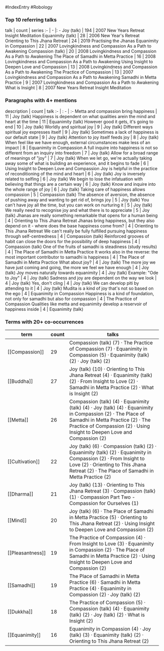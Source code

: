 #IndexEntry #Robology

### Top 10 referring talks
talk | count | series
:- | - |: -
<a data-href="Joy (talk)" class="internal-link">Joy (talk)</a> | 194 | <a data-href="2007 New Years Retreat Insight Meditation" class="internal-link">2007 New Years Retreat Insight Meditation</a>
<a data-href="Equanimity (talk)" class="internal-link">Equanimity (talk)</a> | 28 | <a data-href="2006 New Year's Retreat" class="internal-link">2006 New Year&#x27;s Retreat</a>
<a data-href="Orienting to This Jhana Retreat" class="internal-link">Orienting to This Jhana Retreat</a> | 24 | <a data-href="2019 Practising the Jhanas" class="internal-link">2019 Practising the Jhanas</a>
<a data-href="Equanimity in Compassion" class="internal-link">Equanimity in Compassion</a> | 22 | <a data-href="2007 Lovingkindness and Compassion As a Path to Awakening" class="internal-link">2007 Lovingkindness and Compassion As a Path to Awakening</a>
<a data-href="Compassion (talk)" class="internal-link">Compassion (talk)</a> | 20 | <a data-href="2008 Lovingkindness and Compassion As a Path to Awakening" class="internal-link">2008 Lovingkindness and Compassion As a Path to Awakening</a>
<a data-href="The Place of Samadhi in Metta Practice" class="internal-link">The Place of Samadhi in Metta Practice</a> | 16 | <a data-href="2008 Lovingkindness and Compassion As a Path to Awakening" class="internal-link">2008 Lovingkindness and Compassion As a Path to Awakening</a>
<a data-href="Using Insight to Deepen Love and Compassion" class="internal-link">Using Insight to Deepen Love and Compassion</a> | 13 | <a data-href="2008 Lovingkindness and Compassion As a Path to Awakening" class="internal-link">2008 Lovingkindness and Compassion As a Path to Awakening</a>
<a data-href="The Practice of Compassion" class="internal-link">The Practice of Compassion</a> | 13 | <a data-href="2007 Lovingkindness and Compassion As a Path to Awakening" class="internal-link">2007 Lovingkindness and Compassion As a Path to Awakening</a>
<a data-href="Samadhi in Metta Practice" class="internal-link">Samadhi in Metta Practice</a> | 9 | <a data-href="2007 Lovingkindness and Compassion As a Path to Awakening" class="internal-link">2007 Lovingkindness and Compassion As a Path to Awakening</a>
<a data-href="What is Insight" class="internal-link">What is Insight</a> | 8 | <a data-href="2007 New Years Retreat Insight Meditation" class="internal-link">2007 New Years Retreat Insight Meditation</a>

### Paragraphs with 4+ mentions
description | count | talk
:- | : - | :-
<a aria-label-position="top" aria-label="Joy (talk) > Metta and compassion bring happiness" data-href="Joy (talk)#Metta and compassion bring happiness" class="internal-link">Metta and compassion bring happiness</a> | 11 | <a data-href="Joy (talk)" class="internal-link">Joy (talk)</a>
<a aria-label-position="top" aria-label="Equanimity (talk) > Happiness is dependent on what qualities arein the mind and heart at the time" data-href="Equanimity (talk)#Happiness is dependent on what qualities arein the mind and heart at the time" class="internal-link">Happiness is dependent on what qualities arein the mind and heart at the time</a> | 11 | <a data-href="Equanimity (talk)" class="internal-link">Equanimity (talk)</a>
<a aria-label-position="top" aria-label="Joy (talk) > However good it gets its going to end" data-href="Joy (talk)#However good it gets it's going to end" class="internal-link">However good it gets, it&#x27;s going to end</a> | 10 | <a data-href="Joy (talk)" class="internal-link">Joy (talk)</a>
<a aria-label-position="top" aria-label="Joy (talk) > Worldly and spiritual joy" data-href="Joy (talk)#Worldly and spiritual joy" class="internal-link">Worldly and spiritual joy</a> | 9 | <a data-href="Joy (talk)" class="internal-link">Joy (talk)</a>
<a aria-label-position="top" aria-label="Joy (talk) > Different ways spiritual joy expresses itself" data-href="Joy (talk)#Different ways spiritual joy expresses itself" class="internal-link">Different ways spiritual joy expresses itself</a> | 9 | <a data-href="Joy (talk)" class="internal-link">Joy (talk)</a>
<a aria-label-position="top" aria-label="Joy (talk) > Sometimes a lack of happiness is our default state" data-href="Joy (talk)#Sometimes a lack of happiness is our default state" class="internal-link">Sometimes a lack of happiness is our default state</a> | 9 | <a data-href="Joy (talk)" class="internal-link">Joy (talk)</a>
<a aria-label-position="top" aria-label="Joy (talk) > Attention to joy itself feeds joy" data-href="Joy (talk)#Attention to joy itself feeds joy" class="internal-link">Attention to joy itself feeds joy</a> | 8 | <a data-href="Joy (talk)" class="internal-link">Joy (talk)</a>
<a aria-label-position="top" aria-label="Equanimity in Compassion > When feel like we have enough external circumstances make less of an impact" data-href="Equanimity in Compassion#When feel like we have enough external circumstances make less of an impact" class="internal-link">When feel like we have enough, external circumstances make less of an impact</a> | 8 | <a data-href="Equanimity in Compassion" class="internal-link">Equanimity in Compassion</a>
<a aria-label-position="top" aria-label="Joy (talk) > A full inquire into happiness is not so different from an inquiry into freedom" data-href="Joy (talk)#A full inquire into happiness is not so different from an inquiry into freedom" class="internal-link">A full inquire into happiness is not so different from an inquiry into freedom</a> | 7 | <a data-href="Joy (talk)" class="internal-link">Joy (talk)</a>
<a aria-label-position="top" aria-label="Joy (talk) > Allow for a broad range of meanings of joy" data-href="Joy (talk)#Allow for a broad range of meanings of joy" class="internal-link">Allow for a broad range of meanings of &quot;joy&quot;</a> | 7 | <a data-href="Joy (talk)" class="internal-link">Joy (talk)</a>
<a aria-label-position="top" aria-label="Using Insight to Deepen Love and Compassion > When we let go were actually taking away some of what is building an experience and it begins to fade" data-href="Using Insight to Deepen Love and Compassion#When we let go we're actually taking away some of what is building an experience and it begins to fade" class="internal-link">When we let go, we&#x27;re actually taking away some of what is building an experience, and it begins to fade</a> | 6 | <a data-href="Using Insight to Deepen Love and Compassion" class="internal-link">Using Insight to Deepen Love and Compassion</a>
<a aria-label-position="top" aria-label="Joy (talk) > Joy is helpful in the practice of reconditioning of the mind and heart" data-href="Joy (talk)#Joy is helpful in the practice of reconditioning of the mind and heart" class="internal-link">Joy is helpful in the practice of reconditioning of the mind and heart</a> | 6 | <a data-href="Joy (talk)" class="internal-link">Joy (talk)</a>
<a aria-label-position="top" aria-label="Joy (talk) > Joy is inversely related to selfing" data-href="Joy (talk)#Joy is inversely related to selfing" class="internal-link">Joy is inversely related to selfing</a> | 6 | <a data-href="Joy (talk)" class="internal-link">Joy (talk)</a>
<a aria-label-position="top" aria-label="Joy (talk) > We begin to lose the infatuation with believing that things are a certain way" data-href="Joy (talk)#We begin to lose the infatuation with believing that things are a certain way" class="internal-link">We begin to lose the infatuation with believing that things are a certain way</a> | 6 | <a data-href="Joy (talk)" class="internal-link">Joy (talk)</a>
<a aria-label-position="top" aria-label="Joy (talk) > Know and inquire into the whole range of joy" data-href="Joy (talk)#Know and inquire into the whole range of joy" class="internal-link">Know and inquire into the whole range of joy</a> | 6 | <a data-href="Joy (talk)" class="internal-link">Joy (talk)</a>
<a aria-label-position="top" aria-label="Compassion (talk) > Taking care of happiness allows compassion" data-href="Compassion (talk)#Taking care of happiness allows compassion" class="internal-link">Taking care of happiness allows compassion</a> | 5 | <a data-href="Compassion (talk)" class="internal-link">Compassion (talk)</a>
<a aria-label-position="top" aria-label="Joy (talk) > The absence of aversion the absence of pushing away and wanting to get rid of brings joy" data-href="Joy (talk)#The absence of aversion the absence of pushing away and wanting to get rid of brings joy" class="internal-link">The absence of aversion, the absence of pushing away and wanting to get rid of, brings joy</a> | 5 | <a data-href="Joy (talk)" class="internal-link">Joy (talk)</a>
<a aria-label-position="top" aria-label="Joy (talk) > You cant have joy all the time but you can work on nurturing it" data-href="Joy (talk)#You can't have joy all the time but you can work on nurturing it" class="internal-link">You can&#x27;t have joy all the time, but you can work on nurturing it</a> | 5 | <a data-href="Joy (talk)" class="internal-link">Joy (talk)</a>
<a aria-label-position="top" aria-label="Joy (talk) > We really need to recognise joy and what there is to appreciate" data-href="Joy (talk)#We really need to recognise joy and what there is to appreciate" class="internal-link">We really need to recognise joy and what there is to appreciate</a> | 5 | <a data-href="Joy (talk)" class="internal-link">Joy (talk)</a>
<a aria-label-position="top" aria-label="Orienting to This Jhana Retreat > Jhanas are really something remarkable that opens for a human being" data-href="Orienting to This Jhana Retreat#Jhanas are really something remarkable that opens for a human being" class="internal-link">Jhanas are really something remarkable that opens for a human being</a> | 4 | <a data-href="Orienting to This Jhana Retreat" class="internal-link">Orienting to This Jhana Retreat</a>
<a aria-label-position="top" aria-label="Orienting to This Jhana Retreat > Jhanas bring happiness but they also depend on it - where does the base happiness come from" data-href="Orienting to This Jhana Retreat#Jhanas bring happiness but they also depend on it - where does the base happiness come from" class="internal-link">Jhanas bring happiness, but they also depend on it - where does the base happiness come from?</a> | 4 | <a data-href="Orienting to This Jhana Retreat" class="internal-link">Orienting to This Jhana Retreat</a>
<a aria-label-position="top" aria-label="Compassion (talk) > We cant really be fully fulfilled pursuing happiness through self-centredness" data-href="Compassion (talk)#We can't really be fully fulfilled pursuing happiness through self-centredness" class="internal-link">We can&#x27;t really be fully fulfilled pursuing happiness through self-centredness</a> | 4 | <a data-href="Compassion (talk)" class="internal-link">Compassion (talk)</a>
<a aria-label-position="top" aria-label="Compassion (talk) > Reinforced grooves of habit can close the doors for the possibility of deep happiness" data-href="Compassion (talk)#Reinforced grooves of habit can close the doors for the possibility of deep happiness" class="internal-link">Reinforced grooves of habit can close the doors for the possibility of deep happiness</a> | 4 | <a data-href="Compassion (talk)" class="internal-link">Compassion (talk)</a>
<a aria-label-position="top" aria-label="The Place of Samadhi in Metta Practice > One of the fruits of samadhi is steadiness study results" data-href="The Place of Samadhi in Metta Practice#One of the fruits of samadhi is steadiness study results" class="internal-link">One of the fruits of samadhi is steadiness (study results)</a> | 4 | <a data-href="The Place of Samadhi in Metta Practice" class="internal-link">The Place of Samadhi in Metta Practice</a>
<a aria-label-position="top" aria-label="The Place of Samadhi in Metta Practice > It works also in the reverse the most important contributor to samadhi is happiness" data-href="The Place of Samadhi in Metta Practice#It works also in the reverse the most important contributor to samadhi is happiness" class="internal-link">It works also in the reverse: the most important contributor to samadhi is happiness</a> | 4 | <a data-href="The Place of Samadhi in Metta Practice" class="internal-link">The Place of Samadhi in Metta Practice</a>
<a aria-label-position="top" aria-label="Joy (talk) > What about joy" data-href="Joy (talk)#What about joy" class="internal-link">What about joy?</a> | 4 | <a data-href="Joy (talk)" class="internal-link">Joy (talk)</a>
<a aria-label-position="top" aria-label="Joy (talk) > The more joy we have just coming and going the more we feel we have enough" data-href="Joy (talk)#The more joy we have just coming and going the more we feel we have enough" class="internal-link">The more joy we have just coming and going, the more we feel we have enough</a> | 4 | <a data-href="Joy (talk)" class="internal-link">Joy (talk)</a>
<a aria-label-position="top" aria-label="Joy (talk) > Joy moves naturally towards equanimity" data-href="Joy (talk)#Joy moves naturally towards equanimity" class="internal-link">Joy moves naturally towards equanimity</a> | 4 | <a data-href="Joy (talk)" class="internal-link">Joy (talk)</a>
<a aria-label-position="top" aria-label="Joy (talk) > Example Ode to Joy" data-href="Joy (talk)#Example Ode to Joy" class="internal-link">Example: &quot;Ode to Joy&quot;</a> | 4 | <a data-href="Joy (talk)" class="internal-link">Joy (talk)</a>
<a aria-label-position="top" aria-label="Joy (talk) > Sadness and joy are dependent on the way we look" data-href="Joy (talk)#Sadness and joy are dependent on the way we look" class="internal-link">Sadness and joy are dependent on the way we look</a> | 4 | <a data-href="Joy (talk)" class="internal-link">Joy (talk)</a>
<a aria-label-position="top" aria-label="Joy (talk) > Yes dont cling" data-href="Joy (talk)#Yes don't cling" class="internal-link">Yes, don&#x27;t cling</a> | 4 | <a data-href="Joy (talk)" class="internal-link">Joy (talk)</a>
<a aria-label-position="top" aria-label="Joy (talk) > We can develop piti by attending to it" data-href="Joy (talk)#We can develop piti by attending to it" class="internal-link">We can develop piti by attending to it</a> | 4 | <a data-href="Joy (talk)" class="internal-link">Joy (talk)</a>
<a aria-label-position="top" aria-label="Equanimity in Compassion > Mudita is a kind of joy thats not so based on the ego" data-href="Equanimity in Compassion#Mudita is a kind of joy that's not so based on the ego" class="internal-link">Mudita is a kind of joy that&#x27;s not so based on the ego</a> | 4 | <a data-href="Equanimity in Compassion" class="internal-link">Equanimity in Compassion</a>
<a aria-label-position="top" aria-label="The Practice of Compassion > Happiness is a kind of foundation not only for samadhi but also for compassion" data-href="The Practice of Compassion#Happiness is a kind of foundation not only for samadhi but also for compassion" class="internal-link">Happiness is a kind of foundation, not only for samadhi but also for compassion</a> | 4 | <a data-href="The Practice of Compassion" class="internal-link">The Practice of Compassion</a>
<a aria-label-position="top" aria-label="Equanimity (talk) > Qualities like metta and equanimity develop a reservoir of happiness inside" data-href="Equanimity (talk)#Qualities like metta and equanimity develop a reservoir of happiness inside" class="internal-link">Qualities like metta and equanimity develop a reservoir of happiness inside</a> | 4 | <a data-href="Equanimity (talk)" class="internal-link">Equanimity (talk)</a>

### Terms with 20+ co-occurrences
term | count | talks
-|-|-
[[Compassion]] | 29 | <span class="counts"><a data-href="Compassion (talk)" class="internal-link">Compassion (talk)</a> (7) · <a data-href="The Practice of Compassion" class="internal-link">The Practice of Compassion</a> (7) · <a data-href="Equanimity in Compassion" class="internal-link">Equanimity in Compassion</a> (5) · <a data-href="Equanimity (talk)" class="internal-link">Equanimity (talk)</a> (2) · <a data-href="Joy (talk)" class="internal-link">Joy (talk)</a> (2)</span> 
[[Buddha]] | 27 | <span class="counts"><a data-href="Joy (talk)" class="internal-link">Joy (talk)</a> (10) · <a data-href="Orienting to This Jhana Retreat" class="internal-link">Orienting to This Jhana Retreat</a> (4) · <a data-href="Equanimity (talk)" class="internal-link">Equanimity (talk)</a> (2) · <a data-href="From Insight to Love" class="internal-link">From Insight to Love</a> (2) · <a data-href="Samadhi in Metta Practice" class="internal-link">Samadhi in Metta Practice</a> (2) · <a data-href="What is Insight" class="internal-link">What is Insight</a> (2)</span> 
[[Metta]] | 26 | <span class="counts"><a data-href="Compassion (talk)" class="internal-link">Compassion (talk)</a> (4) · <a data-href="Equanimity (talk)" class="internal-link">Equanimity (talk)</a> (4) · <a data-href="Joy (talk)" class="internal-link">Joy (talk)</a> (4) · <a data-href="Equanimity in Compassion" class="internal-link">Equanimity in Compassion</a> (2) · <a data-href="The Place of Samadhi in Metta Practice" class="internal-link">The Place of Samadhi in Metta Practice</a> (2) · <a data-href="The Practice of Compassion" class="internal-link">The Practice of Compassion</a> (2) · <a data-href="Using Insight to Deepen Love and Compassion" class="internal-link">Using Insight to Deepen Love and Compassion</a> (2)</span> 
[[Cultivation]] | 22 | <span class="counts"><a data-href="Joy (talk)" class="internal-link">Joy (talk)</a> (6) · <a data-href="Compassion (talk)" class="internal-link">Compassion (talk)</a> (2) · <a data-href="Equanimity (talk)" class="internal-link">Equanimity (talk)</a> (2) · <a data-href="Equanimity in Compassion" class="internal-link">Equanimity in Compassion</a> (2) · <a data-href="From Insight to Love" class="internal-link">From Insight to Love</a> (2) · <a data-href="Orienting to This Jhana Retreat" class="internal-link">Orienting to This Jhana Retreat</a> (2) · <a data-href="The Place of Samadhi in Metta Practice" class="internal-link">The Place of Samadhi in Metta Practice</a> (2)</span> 
[[Dharma]] | 21 | <span class="counts"><a data-href="Joy (talk)" class="internal-link">Joy (talk)</a> (13) · <a data-href="Orienting to This Jhana Retreat" class="internal-link">Orienting to This Jhana Retreat</a> (3) · <a data-href="Compassion (talk)" class="internal-link">Compassion (talk)</a> (1) · <a data-href="Compassion Part Two - Compassion for Ourselves" class="internal-link">Compassion Part Two - Compassion for Ourselves</a> (1)</span> 
[[Mind]] | 20 | <span class="counts"><a data-href="Joy (talk)" class="internal-link">Joy (talk)</a> (6) · <a data-href="The Place of Samadhi in Metta Practice" class="internal-link">The Place of Samadhi in Metta Practice</a> (5) · <a data-href="Orienting to This Jhana Retreat" class="internal-link">Orienting to This Jhana Retreat</a> (2) · <a data-href="Using Insight to Deepen Love and Compassion" class="internal-link">Using Insight to Deepen Love and Compassion</a> (2)</span> 
[[Pleasantness]] | 19 | <span class="counts"><a data-href="The Practice of Compassion" class="internal-link">The Practice of Compassion</a> (4) · <a data-href="From Insight to Love" class="internal-link">From Insight to Love</a> (3) · <a data-href="Equanimity in Compassion" class="internal-link">Equanimity in Compassion</a> (2) · <a data-href="The Place of Samadhi in Metta Practice" class="internal-link">The Place of Samadhi in Metta Practice</a> (2) · <a data-href="Using Insight to Deepen Love and Compassion" class="internal-link">Using Insight to Deepen Love and Compassion</a> (2)</span> 
[[Samadhi]] | 19 | <span class="counts"><a data-href="The Place of Samadhi in Metta Practice" class="internal-link">The Place of Samadhi in Metta Practice</a> (6) · <a data-href="Samadhi in Metta Practice" class="internal-link">Samadhi in Metta Practice</a> (4) · <a data-href="Equanimity in Compassion" class="internal-link">Equanimity in Compassion</a> (2) · <a data-href="Joy (talk)" class="internal-link">Joy (talk)</a> (2)</span> 
[[Dukkha]] | 18 | <span class="counts"><a data-href="The Practice of Compassion" class="internal-link">The Practice of Compassion</a> (5) · <a data-href="Compassion (talk)" class="internal-link">Compassion (talk)</a> (4) · <a data-href="Equanimity (talk)" class="internal-link">Equanimity (talk)</a> (2) · <a data-href="Joy (talk)" class="internal-link">Joy (talk)</a> (2) · <a data-href="What is Insight" class="internal-link">What is Insight</a> (2)</span> 
[[Equanimity]] | 16 | <span class="counts"><a data-href="Equanimity in Compassion" class="internal-link">Equanimity in Compassion</a> (4) · <a data-href="Joy (talk)" class="internal-link">Joy (talk)</a> (3) · <a data-href="Equanimity (talk)" class="internal-link">Equanimity (talk)</a> (2) · <a data-href="Orienting to This Jhana Retreat" class="internal-link">Orienting to This Jhana Retreat</a> (2)</span> 

